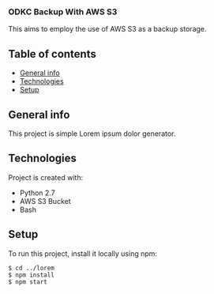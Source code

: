 ### ODKC Backup With AWS S3
This aims to employ the use of AWS S3 as a backup storage.
## Table of contents
* [General info](#general-info)
* [Technologies](#technologies)
* [Setup](#setup)

## General info
This project is simple Lorem ipsum dolor generator.
	
## Technologies
Project is created with:
* Python 2.7
* AWS S3 Bucket
* Bash
	
## Setup
To run this project, install it locally using npm:

```
$ cd ../lorem
$ npm install
$ npm start
```
